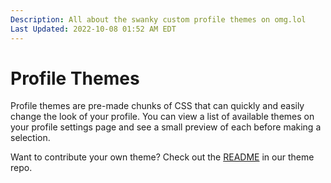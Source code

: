 ```yaml
---
Description: All about the swanky custom profile themes on omg.lol  
Last Updated: 2022-10-08 01:52 AM EDT
---
```


# Profile Themes

Profile themes are pre-made chunks of CSS that can quickly and easily change the look of your profile. You can view a list of available themes on your profile settings page and see a small preview of each before making a selection.

Want to contribute your own theme? Check out the [README](https://github.com/neatnik/omg.lol/blob/main/profiles/themes/README.md) in our theme repo.
